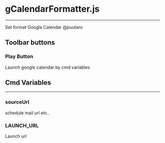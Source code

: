 # gCalendarFormatter.js
----------------

Set format Google Calendar @puutaro

## Toolbar buttons

### Play Button
Launch google calendar by cmd variables

## Cmd Variables
--------

### sourceUrl
schedule mail url etc..

### LAUNCH_URL
Launch url